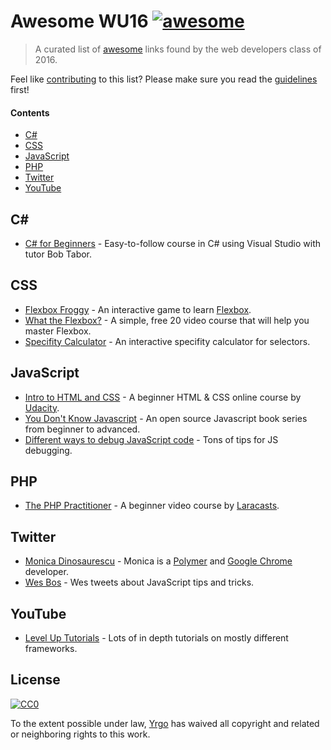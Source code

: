# Awesome WU16 [![awesome](https://cdn.rawgit.com/sindresorhus/awesome/master/media/badge.svg)](https://github.com/sindresorhus/awesome)

> A curated list of [awesome](https://github.com/sindresorhus/awesome#readme) links found by the web developers class of 2016.

Feel like [contributing](CONTRIBUTING.md) to this list? Please make sure you read the [guidelines](CONTRIBUTING.md) first!

#### Contents

- [C#](#c)
- [CSS](#css)
- [JavaScript](#javascript)
- [PHP](#php)
- [Twitter](#twitter)
- [YouTube](#youtube)

<h2 id="c">C#</h2>

- [C# for Beginners](https://mva.microsoft.com/en-US/training-courses/c-fundamentals-for-absolute-beginners-161699) - Easy-to-follow course in C# using Visual Studio with tutor Bob Tabor.

## CSS

- [Flexbox Froggy](http://flexboxfroggy.com) -  An interactive game to learn [Flexbox](https://developer.mozilla.org/en-US/docs/Web/CSS/CSS_Flexible_Box_Layout/Using_CSS_flexible_boxes).
- [What the Flexbox?](http://flexbox.io) - A simple, free 20 video course that will help you master Flexbox.
- [Specifity Calculator](https://specificity.keegan.st) - An interactive specifity calculator for selectors.

## JavaScript

- [Intro to HTML and CSS](https://www.udacity.com/course/intro-to-html-and-css--ud304) - A beginner HTML & CSS online course by [Udacity](https://www.udacity.com).
- [You Don't Know Javascript](https://github.com/getify/You-Dont-Know-JS#readme) - An open source Javascript book series from beginner to advanced.
- [Different ways to debug JavaScript code](https://medium.com/@sandeep.scet/different-ways-to-debug-javascript-code-579e7f58cf10#.yonipstcl) - Tons of tips for JS debugging. 

## PHP

- [The PHP Practitioner](https://laracasts.com/series/php-for-beginners) - A beginner video course by [Laracasts](https://laracasts.com).

## Twitter

- [Monica Dinosaurescu](https://twitter.com/notwaldorf) - Monica is a [Polymer](https://www.polymer-project.org) and [Google Chrome](https://www.google.com/chrome) developer.
- [Wes Bos](https://twitter.com/wesbos) - Wes tweets about JavaScript tips and tricks.

## YouTube

- [Level Up Tutorials](https://www.youtube.com/channel/UCyU5wkjgQYGRB0hIHMwm2Sg) - Lots of in depth tutorials on mostly different frameworks.

## License

[![CC0](https://mirrors.creativecommons.org/presskit/buttons/88x31/svg/cc-zero.svg)](https://creativecommons.org/publicdomain/zero/1.0/)

To the extent possible under law, [Yrgo](http://yrgo.se) has waived all copyright and related or neighboring rights to this work.
